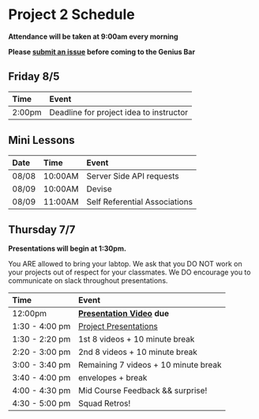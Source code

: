 # Project 2 Schedule

**Attendance will be taken at 9:00am every morning**

**Please [submit an issue](https://github.com/ga-wdi-exercises/project2/issues/new) before coming to the Genius Bar**

## Friday 8/5

| Time   | Event                                   |
|:-------|:----------------------------------------|
| 2:00pm | Deadline for project idea to instructor |

## Mini Lessons

| Date | Time | Event |
|:-----|:--------|:-------|
|08/08 | 10:00AM | Server Side API requests |
|08/09 | 10:00AM | Devise |
|08/09 | 11:00AM | Self Referential Associations |

## Thursday 7/7

**Presentations will begin at 1:30pm.**

You ARE allowed to bring your labtop. We ask that you DO NOT work on your projects out of respect for your classmates. We DO encourage you to communicate on slack throughout presentations.

| Time          | Event                                             |
|:--------------|:--------------------------------------------------|
| 12:00pm        | **[Presentation Video](./presentations.md) due** |
| 1:30 - 4:00 pm | [Project Presentations](./presentations.md)      |
| 1:30 - 2:20 pm | 1st 8 videos + 10 minute break                   |
| 2:20 - 3:00 pm | 2nd 8 videos + 10 minute break                   |
| 3:00 - 3:40 pm | Remaining 7 videos + 10 minute break             |
| 3:40 - 4:00 pm | envelopes + break                                 |
| 4:00 - 4:30 pm | Mid Course Feedback && surprise!
| 4:30 - 5:00 pm | Squad Retros!                                    |

